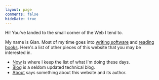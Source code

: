 ```yaml
---
layout: page
comments: false
hideDate: true
---
```


Hi! You've landed to the small corner of the Web I tend to.

My name is Gian. Most of my time goes into [writing software](//github.com/sturmer) and [reading books](//www.goodreads.com/sturmer). Here's a list of other pieces of this website that you may be interested in.

- [Now](/now.html) is where I keep the list of what I'm doing these days.
- [Blog](/blog) is a seldom updated technical blog.
- [About](/about.html) says something about this website and its author.
